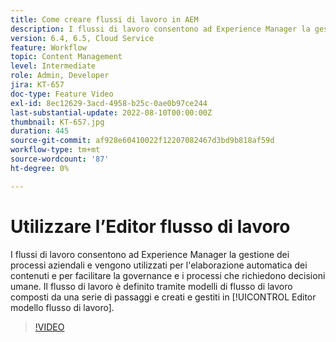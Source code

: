 ```yaml
---
title: Come creare flussi di lavoro in AEM
description: I flussi di lavoro consentono ad Experience Manager la gestione dei processi aziendali e vengono utilizzati per l'elaborazione automatica dei contenuti e per facilitare la governance e i processi che richiedono decisioni umane.
version: 6.4, 6.5, Cloud Service
feature: Workflow
topic: Content Management
level: Intermediate
role: Admin, Developer
jira: KT-657
doc-type: Feature Video
exl-id: 8ec12629-3acd-4958-b25c-0ae0b97ce244
last-substantial-update: 2022-08-10T00:00:00Z
thumbnail: KT-657.jpg
duration: 445
source-git-commit: af928e60410022f12207082467d3bd9b818af59d
workflow-type: tm+mt
source-wordcount: '87'
ht-degree: 0%

---
```


# Utilizzare l’Editor flusso di lavoro

I flussi di lavoro consentono ad Experience Manager la gestione dei processi aziendali e vengono utilizzati per l&#39;elaborazione automatica dei contenuti e per facilitare la governance e i processi che richiedono decisioni umane. Il flusso di lavoro è definito tramite modelli di flusso di lavoro composti da una serie di passaggi e creati e gestiti in [!UICONTROL Editor modello flusso di lavoro].

>[!VIDEO](https://video.tv.adobe.com/v/22201?quality=12&learn=on)
